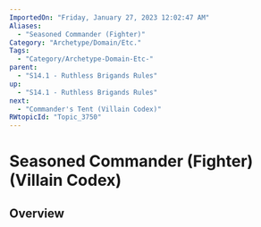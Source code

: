 ```yaml
---
ImportedOn: "Friday, January 27, 2023 12:02:47 AM"
Aliases:
  - "Seasoned Commander (Fighter)"
Category: "Archetype/Domain/Etc."
Tags:
  - "Category/Archetype-Domain-Etc-"
parent:
  - "S14.1 - Ruthless Brigands Rules"
up:
  - "S14.1 - Ruthless Brigands Rules"
next:
  - "Commander's Tent (Villain Codex)"
RWtopicId: "Topic_3750"
---
```

# Seasoned Commander (Fighter) (Villain Codex)
## Overview
